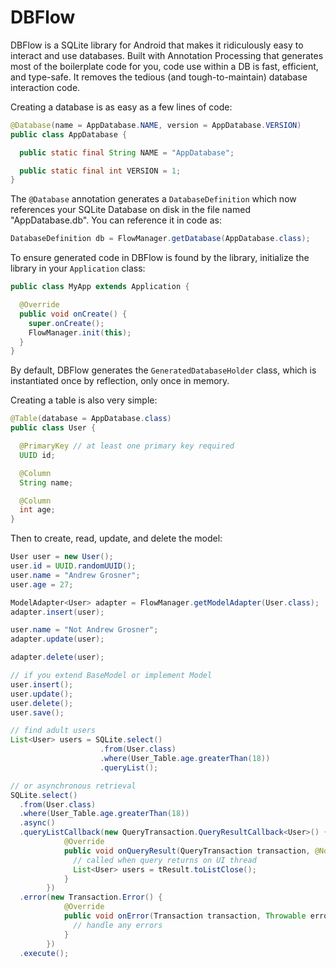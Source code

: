 # DBFlow

DBFlow is a SQLite library for Android that makes it ridiculously easy to interact and use databases. Built with Annotation Processing that generates most of the boilerplate code for you, code use within a DB is fast, efficient, and type-safe. It removes the tedious \(and tough-to-maintain\) database interaction code.

Creating a database is as easy as a few lines of code:

```java
@Database(name = AppDatabase.NAME, version = AppDatabase.VERSION)
public class AppDatabase {

  public static final String NAME = "AppDatabase";

  public static final int VERSION = 1;
}
```

The `@Database` annotation generates a `DatabaseDefinition` which now references your SQLite Database on disk in the file named "AppDatabase.db". You can reference it in code as:

```java
DatabaseDefinition db = FlowManager.getDatabase(AppDatabase.class);
```

To ensure generated code in DBFlow is found by the library, initialize the library in your `Application` class:

```java
public class MyApp extends Application {

  @Override
  public void onCreate() {
    super.onCreate();
    FlowManager.init(this);
  }
}
```

By default, DBFlow generates the `GeneratedDatabaseHolder` class, which is instantiated once by reflection, only once in memory.

Creating a table is also very simple:

```java
@Table(database = AppDatabase.class)
public class User {

  @PrimaryKey // at least one primary key required
  UUID id; 

  @Column
  String name;

  @Column
  int age;
}
```

Then to create, read, update, and delete the model:

```java
User user = new User();
user.id = UUID.randomUUID();
user.name = "Andrew Grosner";
user.age = 27;

ModelAdapter<User> adapter = FlowManager.getModelAdapter(User.class);
adapter.insert(user);

user.name = "Not Andrew Grosner";
adapter.update(user);

adapter.delete(user); 

// if you extend BaseModel or implement Model
user.insert();
user.update();
user.delete();
user.save();

// find adult users
List<User> users = SQLite.select()
                    .from(User.class)
                    .where(User_Table.age.greaterThan(18))
                    .queryList();

// or asynchronous retrieval
SQLite.select()
  .from(User.class)
  .where(User_Table.age.greaterThan(18))
  .async()
  .queryListCallback(new QueryTransaction.QueryResultCallback<User>() {
            @Override
            public void onQueryResult(QueryTransaction transaction, @NonNull CursorResult<User> tResult) {
              // called when query returns on UI thread
              List<User> users = tResult.toListClose();
            }
        })
  .error(new Transaction.Error() {
            @Override
            public void onError(Transaction transaction, Throwable error) {
              // handle any errors
            }
        })
  .execute();
```



